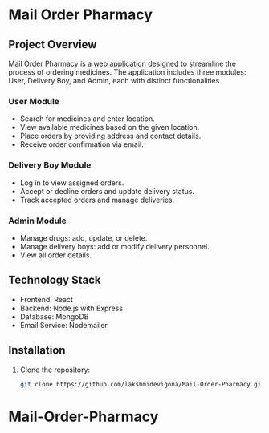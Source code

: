 # Mail Order Pharmacy

## Project Overview
Mail Order Pharmacy is a web application designed to streamline the process of ordering medicines. The application includes three modules: User, Delivery Boy, and Admin, each with distinct functionalities.

### User Module
- Search for medicines and enter location.
- View available medicines based on the given location.
- Place orders by providing address and contact details.
- Receive order confirmation via email.

### Delivery Boy Module
- Log in to view assigned orders.
- Accept or decline orders and update delivery status.
- Track accepted orders and manage deliveries.

### Admin Module
- Manage drugs: add, update, or delete.
- Manage delivery boys: add or modify delivery personnel.
- View all order details.

## Technology Stack
- Frontend: React
- Backend: Node.js with Express
- Database: MongoDB
- Email Service: Nodemailer

## Installation
1. Clone the repository:
   ```bash
   git clone https://github.com/lakshmidevigona/Mail-Order-Pharmacy.git
# Mail-Order-Pharmacy
